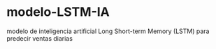 # modelo-LSTM-IA
modelo de inteligencia artificial Long Short-term Memory (LSTM) para predecir ventas diarias
